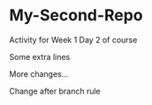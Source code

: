 # My-Second-Repo
Activity for Week 1 Day 2 of course


Some extra lines

More changes...

Change after branch rule